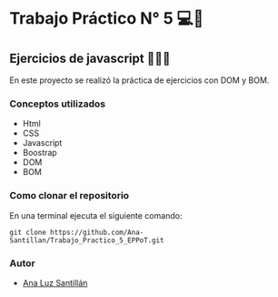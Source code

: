 # Trabajo Práctico N° 5 💻💜
## Ejercicios de javascript 👩🏻‍💻

En este proyecto se realizó la práctica de ejercicios con DOM y BOM.

### Conceptos utilizados
- Html
- CSS
- Javascript
- Boostrap
- DOM
- BOM

### Como clonar el repositorio

En una terminal ejecuta el siguiente comando:

```
git clone https://github.com/Ana-Santillan/Trabajo_Practico_5_EPPoT.git
```

### Autor 

- [Ana Luz Santillán](https://www.linkedin.com/in/ana-luz-santillán)